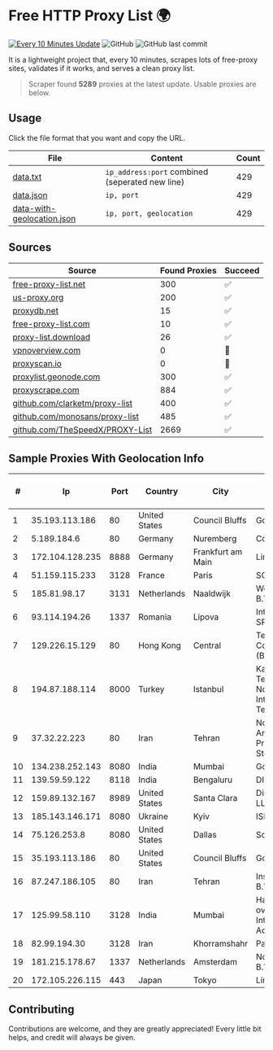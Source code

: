 
# Free HTTP Proxy List 🌍

[![Every 10 Minutes Update](https://github.com/mertguvencli/http-proxy-list/actions/workflows/main.yml/badge.svg?branch=main)](https://github.com/mertguvencli/http-proxy-list/actions/workflows/main.yml)
![GitHub](https://img.shields.io/github/license/mertguvencli/http-proxy-list)
![GitHub last commit](https://img.shields.io/github/last-commit/mertguvencli/http-proxy-list)

It is a lightweight project that, every 10 minutes, scrapes lots of free-proxy sites, validates if it works, and serves a clean proxy list.


> Scraper found **5289** proxies at the latest update. Usable proxies are below.

## Usage

Click the file format that you want and copy the URL.


|File|Content|Count|
|----|-------|-----|
|[data.txt](https://raw.githubusercontent.com/mertguvencli/http-proxy-list/main/proxy-list/data.txt)|`ip_address:port` combined (seperated new line)|429|
|[data.json](https://raw.githubusercontent.com/mertguvencli/http-proxy-list/main/proxy-list/data.json)|`ip, port`|429|
|[data-with-geolocation.json](https://raw.githubusercontent.com/mertguvencli/http-proxy-list/main/proxy-list/data-with-geolocation.json)|`ip, port, geolocation`|429|

## Sources

|Source|Found Proxies|Succeed|
|------|-------------|-------|
|[free-proxy-list.net](https://free-proxy-list.net)|300|✅|
|[us-proxy.org](https://www.us-proxy.org)|200|✅|
|[proxydb.net](http://proxydb.net)|15|✅|
|[free-proxy-list.com](https://free-proxy-list.com/?page=&port=&type%5B%5D=http&type%5B%5D=https&up_time=0&search=Search)|10|✅|
|[proxy-list.download](https://www.proxy-list.download/HTTP)|26|✅|
|[vpnoverview.com](https://vpnoverview.com/privacy/anonymous-browsing/free-proxy-servers)|0|🚫|
|[proxyscan.io](https://www.proxyscan.io)|0|🚫|
|[proxylist.geonode.com](https://proxylist.geonode.com/api/proxy-list?limit=300&page=1&sort_by=lastChecked&sort_type=desc&protocols=http,https)|300|✅|
|[proxyscrape.com](https://api.proxyscrape.com/v2/?request=displayproxies&protocol=http&timeout=10000&country=all&ssl=all&anonymity=all)|884|✅|
|[github.com/clarketm/proxy-list](https://raw.githubusercontent.com/clarketm/proxy-list/master/proxy-list-raw.txt)|400|✅|
|[github.com/monosans/proxy-list](https://raw.githubusercontent.com/monosans/proxy-list/main/proxies/http.txt)|485|✅|
|[github.com/TheSpeedX/PROXY-List](https://raw.githubusercontent.com/TheSpeedX/PROXY-List/master/http.txt)|2669|✅|


## Sample Proxies With Geolocation Info

|#|Ip|Port|Country|City|Internet Service Provider|
|-|--|----|-------|----|-------------------------|
|1|35.193.113.186|80|United States|Council Bluffs|Google LLC|
|2|5.189.184.6|80|Germany|Nuremberg|Contabo GmbH|
|3|172.104.128.235|8888|Germany|Frankfurt am Main|Linode, LLC|
|4|51.159.115.233|3128|France|Paris|SCALEWAY|
|5|185.81.98.17|3131|Netherlands|Naaldwijk|WorldStream B.V.|
|6|93.114.194.26|1337|Romania|Lipova|Interkvm Host SRL|
|7|129.226.15.129|80|Hong Kong|Central|Tencent Cloud Computing (Beijing) Co|
|8|194.87.188.114|8000|Turkey|Istanbul|Kadir Huseyin Tezcan Nosspeed Internet Teknolojileri|
|9|37.32.22.223|80|Iran|Tehran|Noyan Abr Arvan Co. ( Private Joint Stock)|
|10|134.238.252.143|8080|India|Mumbai|Google LLC|
|11|139.59.59.122|8118|India|Bengaluru|DIGITALOCEAN|
|12|159.89.132.167|8989|United States|Santa Clara|DigitalOcean, LLC|
|13|185.143.146.171|8080|Ukraine|Kyiv|ISP UTELS|
|14|75.126.253.8|8080|United States|Dallas|SoftLayer|
|15|35.193.113.186|80|United States|Council Bluffs|Google LLC|
|16|87.247.186.105|80|Iran|Tehran|Insightometrics B.V.|
|17|125.99.58.110|3128|India|Mumbai|Hathway IP over Cable Internet Access|
|18|82.99.194.30|3128|Iran|Khorramshahr|ParsOnline Co.|
|19|181.215.178.67|1337|Netherlands|Amsterdam|NovoServe B.V.|
|20|172.105.226.115|443|Japan|Tokyo|Linode, LLC|



## Contributing

Contributions are welcome, and they are greatly appreciated! Every
little bit helps, and credit will always be given.

